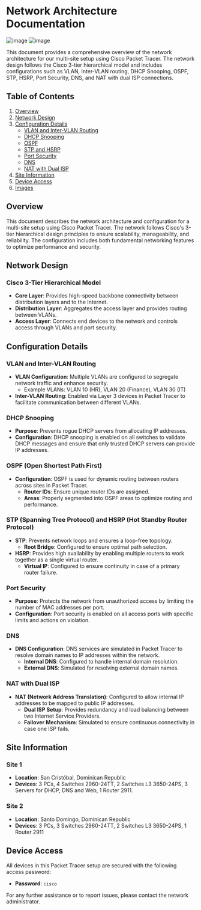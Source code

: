 # Network Architecture Documentation

![image](https://github.com/user-attachments/assets/08461211-4e42-42d5-94ce-3c78e2fb5dc3)
![image](https://github.com/user-attachments/assets/53df976d-3ed7-4107-b2a7-7beadc764265)

This document provides a comprehensive overview of the network architecture for our multi-site setup using Cisco Packet Tracer. The network design follows the Cisco 3-tier hierarchical model and includes configurations such as VLAN, Inter-VLAN routing, DHCP Snooping, OSPF, STP, HSRP, Port Security, DNS, and NAT with dual ISP connections.

## Table of Contents
1. [Overview](#overview)
2. [Network Design](#network-design)
3. [Configuration Details](#configuration-details)
    - [VLAN and Inter-VLAN Routing](#vlan-and-inter-vlan-routing)
    - [DHCP Snooping](#dhcp-snooping)
    - [OSPF](#ospf)
    - [STP and HSRP](#stp-and-hsrp)
    - [Port Security](#port-security)
    - [DNS](#dns)
    - [NAT with Dual ISP](#nat-with-dual-isp)
4. [Site Information](#site-information)
5. [Device Access](#device-access)
6. [Images](#images)

## Overview

This document describes the network architecture and configuration for a multi-site setup using Cisco Packet Tracer. The network follows Cisco's 3-tier hierarchical design principles to ensure scalability, manageability, and reliability. The configuration includes both fundamental networking features to optimize performance and security.

## Network Design

### Cisco 3-Tier Hierarchical Model

- **Core Layer**: Provides high-speed backbone connectivity between distribution layers and to the Internet.
- **Distribution Layer**: Aggregates the access layer and provides routing between VLANs.
- **Access Layer**: Connects end devices to the network and controls access through VLANs and port security.

## Configuration Details

### VLAN and Inter-VLAN Routing

- **VLAN Configuration**: Multiple VLANs are configured to segregate network traffic and enhance security.
  - Example VLANs: VLAN 10 (HR), VLAN 20 (Finance), VLAN 30 (IT)
- **Inter-VLAN Routing**: Enabled via Layer 3 devices in Packet Tracer to facilitate communication between different VLANs.

### DHCP Snooping

- **Purpose**: Prevents rogue DHCP servers from allocating IP addresses.
- **Configuration**: DHCP snooping is enabled on all switches to validate DHCP messages and ensure that only trusted DHCP servers can provide IP addresses.

### OSPF (Open Shortest Path First)

- **Configuration**: OSPF is used for dynamic routing between routers across sites in Packet Tracer.
  - **Router IDs**: Ensure unique router IDs are assigned.
  - **Areas**: Properly segmented into OSPF areas to optimize routing and performance.

### STP (Spanning Tree Protocol) and HSRP (Hot Standby Router Protocol)

- **STP**: Prevents network loops and ensures a loop-free topology.
  - **Root Bridge**: Configured to ensure optimal path selection.
- **HSRP**: Provides high availability by enabling multiple routers to work together as a single virtual router.
  - **Virtual IP**: Configured to ensure continuity in case of a primary router failure.

### Port Security

- **Purpose**: Protects the network from unauthorized access by limiting the number of MAC addresses per port.
- **Configuration**: Port security is enabled on all access ports with specific limits and actions on violation.

### DNS

- **DNS Configuration**: DNS services are simulated in Packet Tracer to resolve domain names to IP addresses within the network.
  - **Internal DNS**: Configured to handle internal domain resolution.
  - **External DNS**: Simulated for resolving external domain names.

### NAT with Dual ISP

- **NAT (Network Address Translation)**: Configured to allow internal IP addresses to be mapped to public IP addresses.
  - **Dual ISP Setup**: Provides redundancy and load balancing between two Internet Service Providers.
  - **Failover Mechanism**: Simulated to ensure continuous connectivity in case one ISP fails.

## Site Information

### Site 1

- **Location**: San Cristóbal, Dominican Republic
- **Devices**: 3 PCs, 4 Switches 2960-24TT, 2 Switches L3 3650-24PS, 3 Servers for DHCP, DNS and Web, 1 Router 2911.

### Site 2

- **Location**: Santo Domingo, Dominican Republic
- **Devices**: 3 PCs, 3 Switches 2960-24TT, 2 Switches L3 3650-24PS, 1 Router 2911


## Device Access

All devices in this Packet Tracer setup are secured with the following access password:

- **Password**: `cisco`

For any further assistance or to report issues, please contact the network administrator.

